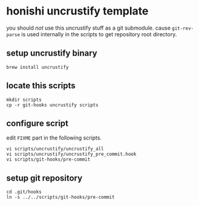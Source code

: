 honishi uncrustify template
==

you should *not* use this uncrustify stuff as a git submodule.
cause `git-rev-parse` is used internally in the scripts to get repository root directory.

setup uncrustify binary
--
````
brew install uncrustify
````

locate this scripts
--
````
mkdir scripts
cp -r git-hooks uncrustify scripts
````

configure script
--
edit `FIXME` part in the following scripts.
````
vi scripts/uncrustify/uncrustify_all
vi scripts/uncrustify/uncrustify_pre_commit.hook
vi scripts/git-hooks/pre-commit
````

setup git repository
--
````
cd .git/hooks
ln -s ../../scripts/git-hooks/pre-commit
````
